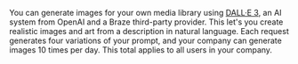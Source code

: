You can generate images for your own media library using [DALL·E 3](https://openai.com/index/dall-e-3/), an AI system from OpenAI and a Braze third-party provider. This let's you create realistic images and art from a description in natural language. Each request generates four variations of your prompt, and your company can generate images 10 times per day. This total applies to all users in your company.
